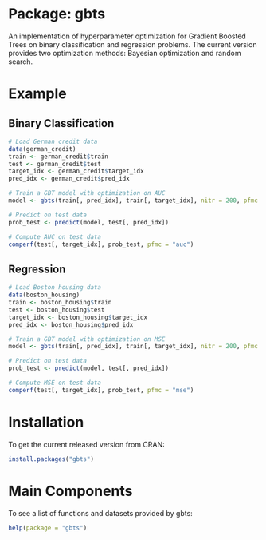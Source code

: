 
<!-- README.md is generated from README.Rmd. Please edit that file -->
Package: gbts
=============

An implementation of hyperparameter optimization for Gradient Boosted Trees on binary classification and regression problems. The current version provides two optimization methods: Bayesian optimization and random search.

Example
=======

Binary Classification
---------------------

``` r
# Load German credit data
data(german_credit)
train <- german_credit$train
test <- german_credit$test
target_idx <- german_credit$target_idx
pred_idx <- german_credit$pred_idx

# Train a GBT model with optimization on AUC
model <- gbts(train[, pred_idx], train[, target_idx], nitr = 200, pfmc = "auc")

# Predict on test data
prob_test <- predict(model, test[, pred_idx])

# Compute AUC on test data
comperf(test[, target_idx], prob_test, pfmc = "auc")
```

Regression
----------

``` r
# Load Boston housing data
data(boston_housing)
train <- boston_housing$train
test <- boston_housing$test
target_idx <- boston_housing$target_idx
pred_idx <- boston_housing$pred_idx

# Train a GBT model with optimization on MSE
model <- gbts(train[, pred_idx], train[, target_idx], nitr = 200, pfmc = "mse")

# Predict on test data
prob_test <- predict(model, test[, pred_idx])

# Compute MSE on test data
comperf(test[, target_idx], prob_test, pfmc = "mse")
```

Installation
============

To get the current released version from CRAN:

``` r
install.packages("gbts")
```

Main Components
===============

To see a list of functions and datasets provided by gbts:

``` r
help(package = "gbts")
```
